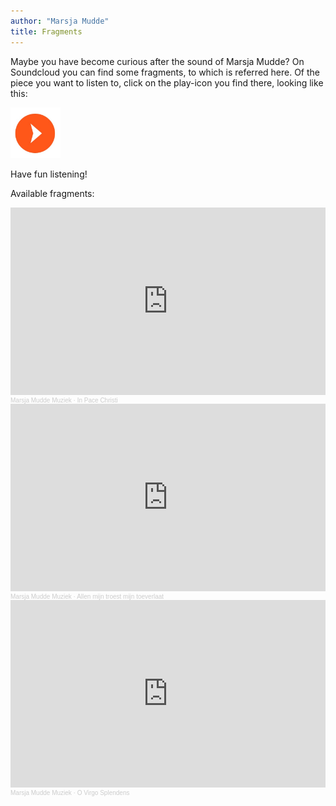 ```yaml
---
author: "Marsja Mudde"
title: Fragments
---
```

Maybe you have become curious after the sound of Marsja Mudde? On Soundcloud you can find some fragments, to which is referred here. Of the piece you want to listen to, click on the play-icon you find there, looking like this:

<img src="../fragmenten/images/soundcloud.jpeg" style="width: 5rem; margin:rem">

Have fun listening!

Available fragments:

<iframe width="100%" height="300" scrolling="no" frameborder="no" allow="autoplay" src="https://w.soundcloud.com/player/?url=https%3A//api.soundcloud.com/tracks/1048747570&color=%23ff5500&auto_play=false&hide_related=false&show_comments=true&show_user=true&show_reposts=false&show_teaser=true&visual=true"></iframe><div style="font-size: 10px; color: #cccccc;line-break: anywhere;word-break: normal;overflow: hidden;white-space: nowrap;text-overflow: ellipsis; font-family: Interstate,Lucida Grande,Lucida Sans Unicode,Lucida Sans,Garuda,Verdana,Tahoma,sans-serif;font-weight: 100;"><a href="https://soundcloud.com/user-158037573-166741660" title="Marsja Mudde Muziek" target="_blank" style="color: #cccccc; text-decoration: none;">Marsja Mudde Muziek</a> · <a href="https://soundcloud.com/user-158037573-166741660/in-pace-christi" title="In Pace Christi" target="_blank" style="color: #cccccc; text-decoration: none;">In Pace Christi</a></div> 

<iframe width="100%" height="300" scrolling="no" frameborder="no" allow="autoplay" src="https://w.soundcloud.com/player/?url=https%3A//api.soundcloud.com/tracks/1048730083&color=%23ff5500&auto_play=false&hide_related=false&show_comments=true&show_user=true&show_reposts=false&show_teaser=true&visual=true"></iframe><div style="font-size: 10px; color: #cccccc;line-break: anywhere;word-break: normal;overflow: hidden;white-space: nowrap;text-overflow: ellipsis; font-family: Interstate,Lucida Grande,Lucida Sans Unicode,Lucida Sans,Garuda,Verdana,Tahoma,sans-serif;font-weight: 100;"><a href="https://soundcloud.com/user-158037573-166741660" title="Marsja Mudde Muziek" target="_blank" style="color: #cccccc; text-decoration: none;">Marsja Mudde Muziek</a> · <a href="https://soundcloud.com/user-158037573-166741660/allen-mijn-troest-mijn-toeverlaat" title="Allen mijn troest mijn toeverlaat" target="_blank" style="color: #cccccc; text-decoration: none;">Allen mijn troest mijn toeverlaat</a></div>

<iframe width="100%" height="300" scrolling="no" frameborder="no" allow="autoplay" src="https://w.soundcloud.com/player/?url=https%3A//api.soundcloud.com/tracks/1048725022&color=%23ff5500&auto_play=false&hide_related=false&show_comments=true&show_user=true&show_reposts=false&show_teaser=true&visual=true"></iframe><div style="font-size: 10px; color: #cccccc;line-break: anywhere;word-break: normal;overflow: hidden;white-space: nowrap;text-overflow: ellipsis; font-family: Interstate,Lucida Grande,Lucida Sans Unicode,Lucida Sans,Garuda,Verdana,Tahoma,sans-serif;font-weight: 100;"><a href="https://soundcloud.com/user-158037573-166741660" title="Marsja Mudde Muziek" target="_blank" style="color: #cccccc; text-decoration: none;">Marsja Mudde Muziek</a> · <a href="https://soundcloud.com/user-158037573-166741660/o-virgo-splendens" title="O Virgo Splendens" target="_blank" style="color: #cccccc; text-decoration: none;">O Virgo Splendens</a></div>
